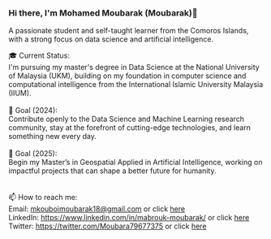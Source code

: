### Hi there, I'm Mohamed Moubarak (Moubarak)👋
A passionate student and self-taught learner from the Comoros Islands, with a strong focus on data science and artificial intelligence.



🎓 Current Status:<br>I'm pursuing my master's degree in Data Science at the National University of Malaysia (UKM), building on my foundation in computer science and computational intelligence from the International Islamic University Malaysia (IIUM).<br><br>
🎯 Goal (2024):<br>Contribute openly to the Data Science and Machine Learning research community, stay at the forefront of cutting-edge technologies, and learn something new every day.<br><br>
🎯 Goal (2025):<br>Begin my Master’s in Geospatial Applied in Artificial Intelligence, working on impactful projects that can shape a better future for humanity.<br><br><br>
📫 How to reach me:<br>
Email: mkouboimoubarak18@gmail.com or click [here](mkouboimoubarak18@gmail.com)<br>
LinkedIn: https://www.linkedin.com/in/mabrouk-moubarak/ or click [here](https://www.linkedin.com/in/mabrouk-moubarak/)<br>
Twitter: https://twitter.com/Moubara79677375 or click [here](https://twitter.com/Moubara79677375)

